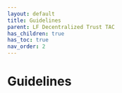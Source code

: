 ```yaml
---
layout: default
title: Guidelines
parent: LF Decentralized Trust TAC
has_children: true
has_toc: true
nav_order: 2
---
```

[//]: # (SPDX-License-Identifier: CC-BY-4.0)

# Guidelines

